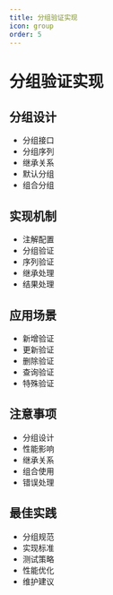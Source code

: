 ```yaml
---
title: 分组验证实现
icon: group
order: 5
---
```


# 分组验证实现

## 分组设计
- 分组接口
- 分组序列
- 继承关系
- 默认分组
- 组合分组

## 实现机制
- 注解配置
- 分组验证
- 序列验证
- 继承处理
- 结果处理

## 应用场景
- 新增验证
- 更新验证
- 删除验证
- 查询验证
- 特殊验证

## 注意事项
- 分组设计
- 性能影响
- 继承关系
- 组合使用
- 错误处理

## 最佳实践
- 分组规范
- 实现标准
- 测试策略
- 性能优化
- 维护建议
